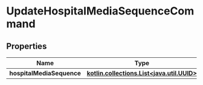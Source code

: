 
# UpdateHospitalMediaSequenceCommand

## Properties
Name | Type | Description | Notes
------------ | ------------- | ------------- | -------------
**hospitalMediaSequence** | [**kotlin.collections.List&lt;java.util.UUID&gt;**](java.util.UUID.md) |  |  [optional]



